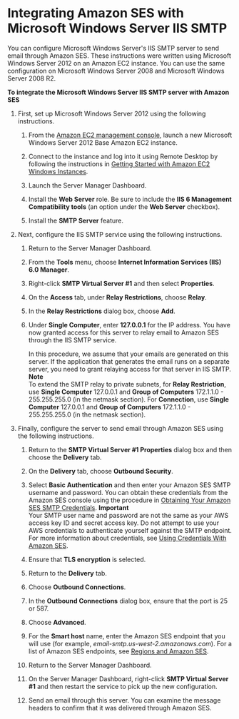 # Integrating Amazon SES with Microsoft Windows Server IIS SMTP<a name="send-email-windows-server"></a>

You can configure Microsoft Windows Server's IIS SMTP server to send email through Amazon SES\. These instructions were written using Microsoft Windows Server 2012 on an Amazon EC2 instance\. You can use the same configuration on Microsoft Windows Server 2008 and Microsoft Windows Server 2008 R2\.

**To integrate the Microsoft Windows Server IIS SMTP server with Amazon SES**

1. First, set up Microsoft Windows Server 2012 using the following instructions\.

   1. From the [Amazon EC2 management console](https://console.aws.amazon.com/ec2/home), launch a new Microsoft Windows Server 2012 Base Amazon EC2 instance\.

   1. Connect to the instance and log into it using Remote Desktop by following the instructions in [Getting Started with Amazon EC2 Windows Instances](http://docs.aws.amazon.com/AWSEC2/latest/WindowsGuide/EC2Win_GetStarted.html)\.

   1. Launch the Server Manager Dashboard\.

   1. Install the **Web Server** role\. Be sure to include the **IIS 6 Management Compatibility tools** \(an option under the **Web Server** checkbox\)\.

   1. Install the **SMTP Server** feature\.

1. Next, configure the IIS SMTP service using the following instructions\.

   1. Return to the Server Manager Dashboard\.

   1. From the **Tools** menu, choose **Internet Information Services \(IIS\) 6\.0 Manager**\.

   1. Right\-click **SMTP Virtual Server \#1** and then select **Properties**\.

   1. On the **Access** tab, under **Relay Restrictions**, choose **Relay**\.

   1. In the **Relay Restrictions** dialog box, choose **Add**\.

   1. Under **Single Computer**, enter **127\.0\.0\.1** for the IP address\. You have now granted access for this server to relay email to Amazon SES through the IIS SMTP service\.

      In this procedure, we assume that your emails are generated on this server\. If the application that generates the email runs on a separate server, you need to grant relaying access for that server in IIS SMTP\.
**Note**  
To extend the SMTP relay to private subnets, for **Relay Restriction**, use **Single Computer** 127\.0\.0\.1 and **Group of Computers** 172\.1\.1\.0 \- 255\.255\.255\.0 \(in the netmask section\)\. For **Connection**, use **Single Computer** 127\.0\.0\.1 and **Group of Computers** 172\.1\.1\.0 \- 255\.255\.255\.0 \(in the netmask section\)\.

1. Finally, configure the server to send email through Amazon SES using the following instructions\.

   1. Return to the **SMTP Virtual Server \#1 Properties** dialog box and then choose the **Delivery** tab\.

   1. On the **Delivery** tab, choose **Outbound Security**\.

   1. Select **Basic Authentication** and then enter your Amazon SES SMTP username and password\. You can obtain these credentials from the Amazon SES console using the procedure in [Obtaining Your Amazon SES SMTP Credentials](smtp-credentials.md)\.
**Important**  
Your SMTP user name and password are not the same as your AWS access key ID and secret access key\. Do not attempt to use your AWS credentials to authenticate yourself against the SMTP endpoint\. For more information about credentials, see [Using Credentials With Amazon SES](using-credentials.md)\.

   1. Ensure that **TLS encryption** is selected\.

   1. Return to the **Delivery** tab\.

   1. Choose **Outbound Connections**\.

   1. In the **Outbound Connections** dialog box, ensure that the port is 25 or 587\. 

   1. Choose **Advanced**\.

   1. For the **Smart host** name, enter the Amazon SES endpoint that you will use \(for example, *email\-smtp\.us\-west\-2\.amazonaws\.com*\)\. For a list of Amazon SES endpoints, see [Regions and Amazon SES](regions.md)\.

   1. Return to the Server Manager Dashboard\.

   1. On the Server Manager Dashboard, right\-click **SMTP Virtual Server \#1** and then restart the service to pick up the new configuration\.

   1. Send an email through this server\. You can examine the message headers to confirm that it was delivered through Amazon SES\.